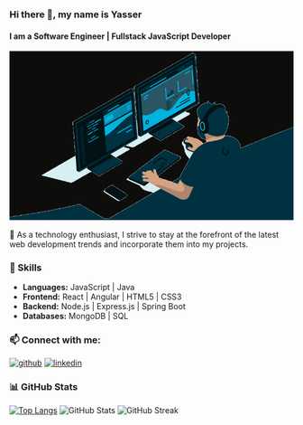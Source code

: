 ### Hi there 👋, my name is Yasser
#### I am a Software Engineer | Fullstack JavaScript Developer 

![Developer Animation](https://raw.githubusercontent.com/Potential17/Potential17/master/user%20(2).gif)

🌟 As a technology enthusiast, I strive to stay at the forefront of the latest web development trends and incorporate them into my projects.

### 🚀 Skills
- **Languages:** JavaScript | Java
- **Frontend:** React | Angular | HTML5 | CSS3
- **Backend:** Node.js | Express.js | Spring Boot
- **Databases:** MongoDB | SQL

### 📫 Connect with me:
[<img src='https://cdn.jsdelivr.net/npm/simple-icons@3.0.1/icons/github.svg' alt='github' height='40'>](https://github.com/hamhoum10) 
[<img src='https://cdn.jsdelivr.net/npm/simple-icons@3.0.1/icons/linkedin.svg' alt='linkedin' height='40'>](https://www.linkedin.com/in/yasseromri/)  

### 📊 GitHub Stats
[![Top Langs](https://github-readme-stats.vercel.app/api/top-langs/?username=hamhoum10&layout=compact)](https://github.com/anuraghazra/github-readme-stats)
![GitHub Stats](https://github-readme-stats.vercel.app/api?username=hamhoum10&show_icons=true&count_private=true)
![GitHub Streak](https://streak-stats.demolab.com/?user=hamhoum10)
